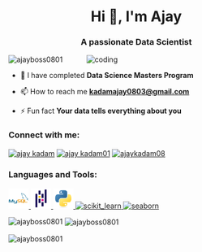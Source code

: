 <h1 align="center">Hi 👋, I'm Ajay</h1>
<h3 align="center">A passionate Data Scientist</h3>
<img align="right" alt="coding"width="350" src="https://media0.giphy.com/media/n6mEMqAuYOQ8l8qcEE/giphy.gif?cid=ecf05e478s1vekf9zz8l11y6zs4rp1h0pmpf89ivgb6deaox&ep=v1_gifs_search&rid=giphy.gif&ct=g">
<p align="left"> <img src="https://komarev.com/ghpvc/?username=ajayboss0801&label=Profile%20views&color=0e75b6&style=flat" alt="ajayboss0801" /> </p>

- 🌱 I have completed **Data Science Masters Program**

- 📫 How to reach me **kadamajay0803@gmail.com**

- ⚡ Fun fact **Your data tells everything about you**

<h3 align="left">Connect with me:</h3>
<p align="left">
<a href="https://linkedin.com/in/ajay kadam" target="blank"><img align="center" src="https://raw.githubusercontent.com/rahuldkjain/github-profile-readme-generator/master/src/images/icons/Social/linked-in-alt.svg" alt="ajay kadam" height="30" width="40" /></a>
<a href="https://kaggle.com/ajay kadam01" target="blank"><img align="center" src="https://raw.githubusercontent.com/rahuldkjain/github-profile-readme-generator/master/src/images/icons/Social/kaggle.svg" alt="ajay kadam01" height="30" width="40" /></a>
<a href="https://instagram.com/ajaykadam08" target="blank"><img align="center" src="https://raw.githubusercontent.com/rahuldkjain/github-profile-readme-generator/master/src/images/icons/Social/instagram.svg" alt="ajaykadam08" height="30" width="40" /></a>
</p>

<h3 align="left">Languages and Tools:</h3>
<p align="left"> <a href="https://www.mysql.com/" target="_blank" rel="noreferrer"> <img src="https://raw.githubusercontent.com/devicons/devicon/master/icons/mysql/mysql-original-wordmark.svg" alt="mysql" width="40" height="40"/> </a> <a href="https://pandas.pydata.org/" target="_blank" rel="noreferrer"> <img src="https://raw.githubusercontent.com/devicons/devicon/2ae2a900d2f041da66e950e4d48052658d850630/icons/pandas/pandas-original.svg" alt="pandas" width="40" height="40"/> </a> <a href="https://www.python.org" target="_blank" rel="noreferrer"> <img src="https://raw.githubusercontent.com/devicons/devicon/master/icons/python/python-original.svg" alt="python" width="40" height="40"/> </a> <a href="https://scikit-learn.org/" target="_blank" rel="noreferrer"> <img src="https://upload.wikimedia.org/wikipedia/commons/0/05/Scikit_learn_logo_small.svg" alt="scikit_learn" width="40" height="40"/> </a> <a href="https://seaborn.pydata.org/" target="_blank" rel="noreferrer"> <img src="https://seaborn.pydata.org/_images/logo-mark-lightbg.svg" alt="seaborn" width="40" height="40"/> </a> </p>

<p><img align="left" src="https://github-readme-stats.vercel.app/api/top-langs?username=ajayboss0801&show_icons=true&locale=en&layout=compact" alt="ajayboss0801" /></p>

<p>&nbsp;<img align="center" src="https://github-readme-stats.vercel.app/api?username=ajayboss0801&show_icons=true&locale=en" alt="ajayboss0801" /></p>

<p><img align="center" src="https://github-readme-streak-stats.herokuapp.com/?user=ajayboss0801&" alt="ajayboss0801" /></p>
